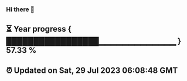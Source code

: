 ### Hi there 👋
⏳ Year progress { █████████████████▁▁▁▁▁▁▁▁▁▁▁▁▁ } 57.33 %
---
⏰ Updated on Sat, 29 Jul 2023 06:08:48 GMT
---
